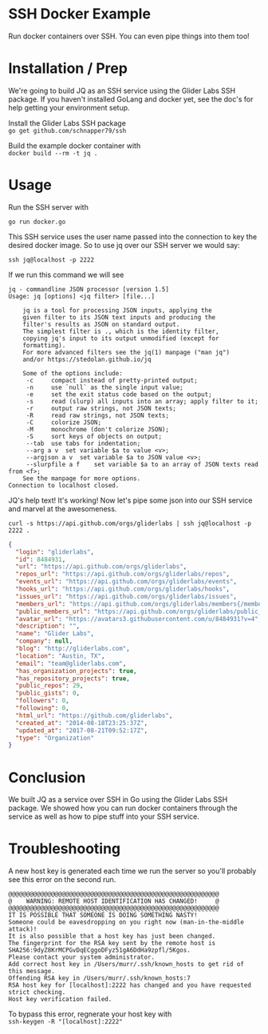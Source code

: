 # SSH Docker Example
Run docker containers over SSH.  You can even pipe things into them too!

# Installation / Prep
We're going to build JQ as an SSH service using the Glider Labs SSH package.  If you haven't installed GoLang and docker yet, see the doc's for help getting your environment setup.

Install the Glider Labs SSH package  
`go get github.com/schnapper79/ssh`

Build the example docker container with  
`docker build --rm -t jq .` 

# Usage
Run the SSH server with

`go run docker.go`  

This SSH service uses the user name passed into the connection to key the desired docker image.  So to use jq over our SSH server we would say:

`ssh jq@localhost -p 2222`  

If we run this command we will see

```
jq - commandline JSON processor [version 1.5]
Usage: jq [options] <jq filter> [file...]

	jq is a tool for processing JSON inputs, applying the
	given filter to its JSON text inputs and producing the
	filter's results as JSON on standard output.
	The simplest filter is ., which is the identity filter,
	copying jq's input to its output unmodified (except for
	formatting).
	For more advanced filters see the jq(1) manpage ("man jq")
	and/or https://stedolan.github.io/jq

	Some of the options include:
	 -c		compact instead of pretty-printed output;
	 -n		use `null` as the single input value;
	 -e		set the exit status code based on the output;
	 -s		read (slurp) all inputs into an array; apply filter to it;
	 -r		output raw strings, not JSON texts;
	 -R		read raw strings, not JSON texts;
	 -C		colorize JSON;
	 -M		monochrome (don't colorize JSON);
	 -S		sort keys of objects on output;
	 --tab	use tabs for indentation;
	 --arg a v	set variable $a to value <v>;
	 --argjson a v	set variable $a to JSON value <v>;
	 --slurpfile a f	set variable $a to an array of JSON texts read from <f>;
	See the manpage for more options.
Connection to localhost closed.
```

JQ's help text!  It's working!  Now let's pipe some json into our SSH service and marvel at the awesomeness.

`curl -s https://api.github.com/orgs/gliderlabs | ssh jq@localhost -p 2222 .`

```json
{
  "login": "gliderlabs",
  "id": 8484931,
  "url": "https://api.github.com/orgs/gliderlabs",
  "repos_url": "https://api.github.com/orgs/gliderlabs/repos",
  "events_url": "https://api.github.com/orgs/gliderlabs/events",
  "hooks_url": "https://api.github.com/orgs/gliderlabs/hooks",
  "issues_url": "https://api.github.com/orgs/gliderlabs/issues",
  "members_url": "https://api.github.com/orgs/gliderlabs/members{/member}",
  "public_members_url": "https://api.github.com/orgs/gliderlabs/public_members{/member}",
  "avatar_url": "https://avatars3.githubusercontent.com/u/8484931?v=4",
  "description": "",
  "name": "Glider Labs",
  "company": null,
  "blog": "http://gliderlabs.com",
  "location": "Austin, TX",
  "email": "team@gliderlabs.com",
  "has_organization_projects": true,
  "has_repository_projects": true,
  "public_repos": 29,
  "public_gists": 0,
  "followers": 0,
  "following": 0,
  "html_url": "https://github.com/gliderlabs",
  "created_at": "2014-08-18T23:25:37Z",
  "updated_at": "2017-08-21T09:52:17Z",
  "type": "Organization"
}
```

# Conclusion
We built JQ as a service over SSH in Go using the Glider Labs SSH package.  We showed how you can run docker containers through the service as well as how to pipe stuff into your SSH service.  


# Troubleshooting

A new host key is generated each time we run the server so you'll probably see this error on the second run.  
```
@@@@@@@@@@@@@@@@@@@@@@@@@@@@@@@@@@@@@@@@@@@@@@@@@@@@@@@@@@@
@    WARNING: REMOTE HOST IDENTIFICATION HAS CHANGED!     @
@@@@@@@@@@@@@@@@@@@@@@@@@@@@@@@@@@@@@@@@@@@@@@@@@@@@@@@@@@@
IT IS POSSIBLE THAT SOMEONE IS DOING SOMETHING NASTY!
Someone could be eavesdropping on you right now (man-in-the-middle attack)!
It is also possible that a host key has just been changed.
The fingerprint for the RSA key sent by the remote host is
SHA256:9dyZ8KrMCPGvDqECggoDFyz51gA6DdHa9zpfl/5Kgos.
Please contact your system administrator.
Add correct host key in /Users/murr/.ssh/known_hosts to get rid of this message.
Offending RSA key in /Users/murr/.ssh/known_hosts:7
RSA host key for [localhost]:2222 has changed and you have requested strict checking.
Host key verification failed.
```

To bypass this error, regnerate your host key with  
`ssh-keygen -R "[localhost]:2222"`
